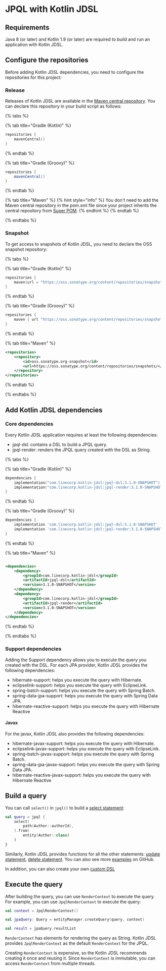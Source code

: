 # JPQL with Kotlin JDSL

## Requirements

Java 8 (or later) and Kotlin 1.9 (or later) are required to build and run an application with Kotlin JDSL.

## Configure the repositories

Before adding Kotlin JDSL dependencies, you need to configure the repositories for this project:

### Release

Releases of Kotlin JDSL are available in the [Maven central repository](https://central.sonatype.com/search?q=g%3Acom.linecorp.kotlin-jdsl).
You can declare this repository in your build script as follows:

{% tabs %}

{% tab title="Gradle (Kotlin)" %}

```kotlin
repositories {
    mavenCentral()
}
```

{% endtab %}

{% tab title="Gradle (Groovy)" %}

```groovy
repositories {
    mavenCentral()
}
```

{% endtab %}

{% tab title="Maven" %}
{% hint style="info" %}
You don't need to add the Maven central repository in the pom.xml file since your project inherits the central repository from [Super POM](https://maven.apache.org/guides/introduction/introduction-to-the-pom.html#super-pom).
{% endhint %}
{% endtab %}

{% endtabs %}

### Snapshot

To get access to snapshots of Kotlin JDSL, you need to declare the OSS snapshot repository:

{% tabs %}

{% tab title="Gradle (Kotlin)" %}

```kotlin
repositories {
    maven(url = "https://oss.sonatype.org/content/repositories/snapshots")
}
```

{% endtab %}

{% tab title="Gradle (Groovy)" %}

```groovy
repositories {
    maven { url "https://oss.sonatype.org/content/repositories/snapshots" }
}
```

{% endtab %}

{% tab title="Maven" %}

```xml
<repositories>
    <repository>
        <id>oss.sonatype.org-snapshot</id>
        <url>https://oss.sonatype.org/content/repositories/snapshots/</url>
    </repository>
</repositories>
```

{% endtab %}

{% endtabs %}

## Add Kotlin JDSL dependencies

### Core dependencies

Every Kotlin JDSL application requires at least the following dependencies:

- jpql-dsl: contains a DSL to build a JPQL query.
- jpql-render: renders the JPQL query created with the DSL as String.

{% tabs %}

{% tab title="Gradle (Kotlin)" %}

```kotlin
dependencies {
    implementation("com.linecorp.kotlin-jdsl:jpql-dsl:3.1.0-SNAPSHOT")
    implementation("com.linecorp.kotlin-jdsl:jpql-render:3.1.0-SNAPSHOT")
}
```

{% endtab %}

{% tab title="Gradle (Groovy)" %}

```groovy
dependencies {
    implementation 'com.linecorp.kotlin-jdsl:jpql-dsl:3.1.0-SNAPSHOT'
    implementation 'com.linecorp.kotlin-jdsl:jpql-render:3.1.0-SNAPSHOT'
}
```

{% endtab %}

{% tab title="Maven" %}

```xml

<dependencies>
    <dependency>
        <groupId>com.linecorp.kotlin-jdsl</groupId>
        <artifactId>jpql-dsl</artifactId>
        <version>3.1.0-SNAPSHOT</version>
    </dependency>
    <dependency>
        <groupId>com.linecorp.kotlin-jdsl</groupId>
        <artifactId>jpql-render</artifactId>
        <version>3.1.0-SNAPSHOT</version>
    </dependency>
</dependencies>
```

{% endtab %}

{% endtabs %}

### Support dependencies

Adding the Support dependency allows you to execute the query you created with the DSL.
For each JPA provider, Kotlin JDSL provides the following dependencies:

- hibernate-support: helps you execute the query with Hibernate.
- eclipselink-support: helps you execute the query with EclipseLink.
- spring-batch-support: helps you execute the query with Spring Batch.
- spring-data-jpa-support: helps you execute the query with Spring Data JPA.
- hibernate-reactive-support: helps you execute the query with Hibernate Reactive

#### Javax

For the javax, Kotlin JDSL also provides the following dependencies:

- hibernate-javax-support: helps you execute the query with Hibernate.
- eclipselink-javax-support: helps you execute the query with EclipseLink.
- spring-batch-javax-support: helps you execute the query with Spring Batch.
- spring-data-jpa-javax-support: helps you execute the query with Spring Data JPA.
- hibernate-reactive-javax-support: helps you execute the query with Hibernate Reactive

## Build a query

You can call `select()` in `jpql()` to build a [select statement](statements.md#select-statement):

```kotlin
val query = jpql {
    select(
        path(Author::authorId),
    ).from(
        entity(Author::class)
    )
}
```

Similarly, Kotlin JDSL provides functions for all the other statements: [update statement](statements.md#update-statement), [delete statement](statements.md#delete-statement).
You can also see more [examples](https://github.com/line/kotlin-jdsl/tree/main/example) on GitHub.

In addition, you can also create your own [custom DSL](custom-dsl.md)

## Execute the query

After building the query, you can use `RenderContext` to execute the query.
For example, you can use `JpqlRenderContext` to execute the query:

```kotlin
val context = JpqlRenderContext()

val jpaQuery: Query = entityManager.createQuery(query, context)

val result = jpaQuery.resultList
```

`RenderContext` has elements for rendering the query as String.
Kotlin JDSL provides `JpqlRenderContext` as the default `RenderContext` for the JPQL.

Creating `RenderContext` is expensive, so the Kotlin JDSL recommends creating it once and reusing it.
Since `RenderContext` is immutable, you can access `RenderContext` from multiple threads.
